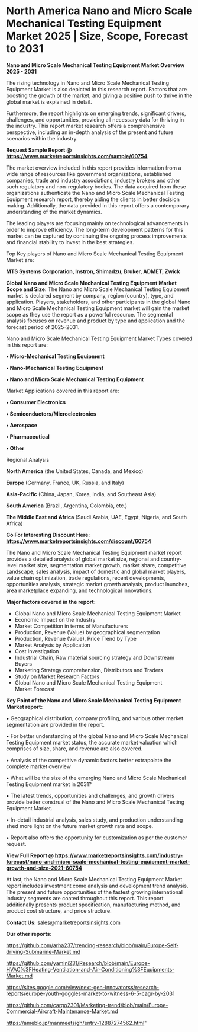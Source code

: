 # North America Nano and Micro Scale Mechanical Testing Equipment Market 2025 | Size, Scope, Forecast to 2031

<Strong> Nano and Micro Scale Mechanical Testing Equipment Market Overview 2025 - 2031</strong>

The rising technology in Nano and Micro Scale Mechanical Testing Equipment Market is also depicted in this research report. Factors that are boosting the growth of the market, and giving a positive push to thrive in the global market is explained in detail.

Furthermore, the report highlights on emerging trends, significant drivers, challenges, and opportunities, providing all necessary data for thriving in the industry. This report market research offers a comprehensive perspective, including an in-depth analysis of the present and future scenarios within the industry.

<strong>Request Sample Report @ <a href=https://www.marketreportsinsights.com/sample/60754>https://www.marketreportsinsights.com/sample/60754</a></strong>

The market overview included in this report provides information from a wide range of resources like government organizations, established companies, trade and industry associations, industry brokers and other such regulatory and non-regulatory bodies. The data acquired from these organizations authenticate the Nano and Micro Scale Mechanical Testing Equipment research report, thereby aiding the clients in better decision making. Additionally, the data provided in this report offers a contemporary understanding of the market dynamics.

The leading players are focusing mainly on technological advancements in order to improve efficiency. The long-term development patterns for this market can be captured by continuing the ongoing process improvements and financial stability to invest in the best strategies.

Top Key players of Nano and Micro Scale Mechanical Testing Equipment Market are:

<strong>MTS Systems Corporation, Instron, Shimadzu, Bruker, ADMET, Zwick</strong>

<strong><b>Global Nano and Micro Scale Mechanical Testing Equipment Market Scope and Size:</b></strong>
The Nano and Micro Scale Mechanical Testing Equipment market is declared segment by company, region (country), type, and application. Players, stakeholders, and other participants in the global Nano and Micro Scale Mechanical Testing Equipment market will gain the market scope as they use the report as a powerful resource. The segmental analysis focuses on revenue and product by type and application and the forecast period of 2025-2031.

Nano and Micro Scale Mechanical Testing Equipment Market Types covered in this report are:

<strong>• Micro-Mechanical Testing Equipment

• Nano-Mechanical Testing Equipment

• Nano and Micro Scale Mechanical Testing Equipment</strong>

Market Applications covered in this report are:

<strong>• Consumer Electronics

• Semiconductors/Microelectronics

• Aerospace

• Pharmaceutical

• Other</strong> 

Regional Analysis

<strong>North America</strong> (the United States, Canada, and Mexico)

<strong>Europe</strong> (Germany, France, UK, Russia, and Italy)

<strong>Asia-Pacific</strong> (China, Japan, Korea, India, and Southeast Asia)

<strong>South America</strong> (Brazil, Argentina, Colombia, etc.)

<strong>The Middle East and Africa</strong> (Saudi Arabia, UAE, Egypt, Nigeria, and South Africa)

<strong>Go For Interesting Discount Here: <a href=https://www.marketreportsinsights.com/discount/60754>https://www.marketreportsinsights.com/discount/60754</a></strong>

The Nano and Micro Scale Mechanical Testing Equipment market report provides a detailed analysis of global market size, regional and country-level market size, segmentation market growth, market share, competitive Landscape, sales analysis, impact of domestic and global market players, value chain optimization, trade regulations, recent developments, opportunities analysis, strategic market growth analysis, product launches, area marketplace expanding, and technological innovations.

<strong><b>Major factors covered in the report:</b></strong>
<ul>
  <li>Global Nano and Micro Scale Mechanical Testing Equipment Market </li>
  <li>Economic Impact on the Industry</li>
  <li>Market Competition in terms of Manufacturers</li>
  <li>Production, Revenue (Value) by geographical segmentation</li>
  <li>Production, Revenue (Value), Price Trend by Type</li>
  <li>Market Analysis by Application</li>
  <li>Cost Investigation</li>
  <li>Industrial Chain, Raw material sourcing strategy and Downstream Buyers</li>
  <li>Marketing Strategy comprehension, Distributors and Traders</li>
  <li>Study on Market Research Factors</li>
  <li>Global Nano and Micro Scale Mechanical Testing Equipment Market Forecast</li>
</ul>

<strong><b>Key Point of the Nano and Micro Scale Mechanical Testing Equipment Market report:</b></strong>

• Geographical distribution, company profiling, and various other market segmentation are provided in the report.

• For better understanding of the global Nano and Micro Scale Mechanical Testing Equipment market status, the accurate market valuation which comprises of size, share, and revenue are also covered.

• Analysis of the competitive dynamic factors better extrapolate the complete market overview

• What will be the size of the emerging Nano and Micro Scale Mechanical Testing Equipment market in 2031?

• The latest trends, opportunities and challenges, and growth drivers provide better construal of the Nano and Micro Scale Mechanical Testing Equipment Market.

• In-detail industrial analysis, sales study, and production understanding shed more light on the future market growth rate and scope.

• Report also offers the opportunity for customization as per the customer request.

<strong><b>View Full Report @ <a href=https://www.marketreportsinsights.com/industry-forecast/nano-and-micro-scale-mechanical-testing-equipment-market-growth-and-size-2021-60754>https://www.marketreportsinsights.com/industry-forecast/nano-and-micro-scale-mechanical-testing-equipment-market-growth-and-size-2021-60754</a></b></strong>


At last, the Nano and Micro Scale Mechanical Testing Equipment Market report includes investment come analysis and development trend analysis. The present and future opportunities of the fastest growing international industry segments are coated throughout this report. This report additionally presents product specification, manufacturing method, and product cost structure, and price structure.

<strong>Contact Us:</strong>
sales@marketreportsinsights.com

<strong>Our other reports:</strong>

<a href=https://github.com/arha237/trending-research/blob/main/Europe-Self-driving-Submarine-Market.md>https://github.com/arha237/trending-research/blob/main/Europe-Self-driving-Submarine-Market.md</a>

<a href=https://github.com/yamini231/Research/blob/main/Europe-HVAC%3FHeating-Ventilation-and-Air-Conditioning%3FEquipments-Market.md>https://github.com/yamini231/Research/blob/main/Europe-HVAC%3FHeating-Ventilation-and-Air-Conditioning%3FEquipments-Market.md</a>

<a href=https://sites.google.com/view/next-gen-innovatorss/research-reports/europe-youth-goggles-market-to-witness-6-5-cagr-by-2031>https://sites.google.com/view/next-gen-innovatorss/research-reports/europe-youth-goggles-market-to-witness-6-5-cagr-by-2031</a>

<a href=https://github.com/cargo2301/Marketing-trend/blob/main/Europe-Commercial-Aircraft-Maintenance-Market.md>https://github.com/cargo2301/Marketing-trend/blob/main/Europe-Commercial-Aircraft-Maintenance-Market.md</a>

<a href=https://ameblo.jp/manmeetsigh/entry-12887274562.html>https://ameblo.jp/manmeetsigh/entry-12887274562.html</a>"
